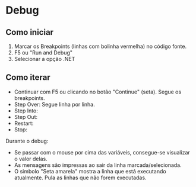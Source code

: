 # Debug

## Como iniciar

1. Marcar os Breakpoints (linhas com bolinha vermelha) no código fonte.
2. F5 ou "Run and Debug"
3. Selecionar a opção .NET

## Como iterar

- Continuar com F5 ou clicando no botão "Continue" (seta).
Segue os breakpoints.
- Step Over: Segue linha por linha.
- Step Into:
- Step Out:
- Restart:
- Stop:

Durante o debug:

- Se passar com o mouse por cima das variáveis, consegue-se visualizar o valor delas.
- As mensagens são impressas ao sair da linha marcada/selecionada.
- O simbolo "Seta amarela" mostra a linha que está executando atualmente.
    Pula as linhas que não forem executadas.
